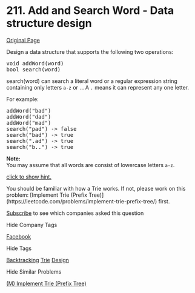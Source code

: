 # 211. Add and Search Word - Data structure design

[Original Page](https://leetcode.com/problems/add-and-search-word-data-structure-design/)

Design a data structure that supports the following two operations:

<pre>void addWord(word)
bool search(word)
</pre>

search(word) can search a literal word or a regular expression string containing only letters `a-z` or `.`. A `.` means it can represent any one letter.

For example:

<pre>addWord("bad")
addWord("dad")
addWord("mad")
search("pad") -> false
search("bad") -> true
search(".ad") -> true
search("b..") -> true
</pre>

**Note:**  
You may assume that all words are consist of lowercase letters `a-z`.

[click to show hint.](#)

<div class="spoilers" style="display: block;">You should be familiar with how a Trie works. If not, please work on this problem: [Implement Trie (Prefix Tree)](https://leetcode.com/problems/implement-trie-prefix-tree/) first.</div>

<div>

[Subscribe](/subscribe/) to see which companies asked this question

</div>

<div>

<div id="company_tags" class="btn btn-xs btn-warning">Hide Company Tags</div>

<span class="hidebutton" style="display: inline;">[Facebook](/company/facebook/)</span></div>

<div>

<div id="tags" class="btn btn-xs btn-warning">Hide Tags</div>

<span class="hidebutton" style="display: inline;">[Backtracking](/tag/backtracking/) [Trie](/tag/trie/) [Design](/tag/design/)</span></div>

<div>

<div id="similar" class="btn btn-xs btn-warning">Hide Similar Problems</div>

<span class="hidebutton" style="display: inline;">[(M) Implement Trie (Prefix Tree)](/problems/implement-trie-prefix-tree/)</span></div>